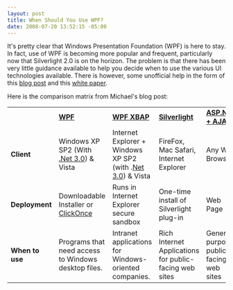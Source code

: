 ```yaml
---
layout: post
title: When Should You Use WPF?
date: 2008-07-20 13:52:15 -05:00
---
```


It's pretty clear that Windows Presentation Foundation (WPF) is here to stay. In fact, use of WPF is becoming more popular and frequent, particularly now that Silverlight 2.0 is on the horizon. The problem is that there has been very little guidance available to help you decide when to use the various UI technologies available. There is however, some unofficial help in the form of this [blog post](http://blogs.msdn.com/synergist/archive/2007/07/10/when-to-use-which-microsoft-presentation-technology.aspx) and this [white paper](http://www.davidchappell.com/articles/white_papers/Introducing_WCF_in_.NET_Framework_3.5_v1.0.docx).

Here is the comparison matrix from Michael's blog post:

|    |     |   |    |    |
|----|-----|---|----|----|
||**[WPF](http://wpf.netfx3.com/)**|**[WPF XBAP](http://www.xbap.org/index.html)**|**[Silverlight](http://www.microsoft.com/silverlight/)**|**[ASP.Net + AJAX](http://ajax.asp.net/)**|
|**Client**|Windows XP SP2 (With [.Net 3.0](http://www.microsoft.com/downloads/details.aspx?familyid=10cc340b-f857-4a14-83f5-25634c3bf043&displaylang=en)) & Vista|Internet Explorer + Windows XP SP2 (with .[Net 3.0](http://www.microsoft.com/downloads/details.aspx?familyid=10cc340b-f857-4a14-83f5-25634c3bf043&displaylang=en)) & Vista|FireFox, Mac Safari, Internet Explorer|Any Web Browser|
|**Deployment**|Downloadable Installer or [ClickOnce](http://msdn2.microsoft.com/en-US/library/142dbbz4(VS.80).aspx)|Runs in Internet Explorer secure sandbox|One-time install of Silverlight plug-in|Web Page|
|**When to use**|Programs that need access to Windows desktop files.|Intranet applications for Windows-oriented companies.|Rich Internet Applications for public-facing web sites|General-purpose public-facing web sites|
